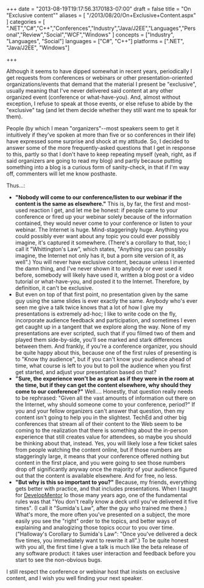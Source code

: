 +++
date = "2013-08-19T19:17:56.3170183-07:00"
draft = false
title = "On \"Exclusive content\""
aliases = [
	"/2013/08/20/On+Exclusive+Content.aspx"
]
categories = [
	".NET","C#","C++","Conferences","Industry","Java/J2EE","Languages","Personal","Review","Social","WCF","Windows"
]
concepts = ["Industry", "Languages", "Social"]
languages = ["C#", "C++"]
platforms = [".NET", "Java/J2EE", "Windows"]
 
+++
<p>Although it seems to have dipped somewhat in recent years, periodically I get requests from conferences or webinars or other presentation-oriented organizations/events that demand that the material I present be "exclusive", usually meaning that I've never delivered said content at any other organized event (conference or what-have-you). And, almost without exception, I refuse to speak at those events, or else refuse to abide by the "exclusive" tag (and let them decide whether they still want me to speak for them).</p>

<p>People (by which I mean "organizers"--most speakers seem to get it intuitively if they've spoken at more than five or so conferences in their life) have expressed some surprise and shock at my attitude. So, I decided to answer some of the more frequently-asked questions that I get in response to this, partly so that I don't have to keep repeating myself (yeah, right, as if said organizers are going to read my blog) and partly because putting something into a blog is a curious form of sanity-check, in that if I'm way off, commenters will let me know posthaste.</p>

<p>Thus...:
<ul>
<li><b>"Nobody will come to our conference/listen to our webinar if the content is the same as elsewhere."</b> This is, by far, the first and most-used reaction I get, and let me be honest: if people came to your conference or fired up your webinar solely because of the information contained, they would never come to your conference or listen to your webinar. The Internet is huge. Mind-staggeringly huge. Anything you could possibly ever want about any topic you could ever possibly imagine, it's captured it somewhere. (There's a corollary to that, too; I call it "Whittington's Law", which states, "Anything you can possibly imagine, the Internet not only has it, but a porn site version of it, as well".) You will never have exclusive content, because unless I invented the damn thing, and I've never shown it to anybody or ever used it before, somebody will likely have used it, written a blog post or a video tutorial or what-have-you, and posted it to the Internet. Therefore, by definition, it can't be exclusive.</li>
<li>But even on top of that first point, no presentation given by the same guy using the same slides is ever exactly the same. Anybody who's ever seen me give a talk twice knows that a lot of how I give my presentations is extremely ad-hoc; I like to write code on the fly, incorporate audience feedback and participation, and sometimes I even get caught up in a tangent that we explore along the way. None of my presentations are ever scripted, such that if you filmed two of them and played them side-by-side, you'll see marked and stark differences between them. And frankly, if you're a conference organizer, you should be quite happy about this, because one of the first rules of presenting is to "Know thy audience", but if you can't know your audience ahead of time, what course is left to you but to poll the audience when you first get started, and adjust your presentation based on that?</li>
<li><b>"Sure, the experience won't be as great as if they were in the room at the time, but if they can get the content elsewhere, why should they come to our conference?"</b> Well.... Honestly, that question really needs to be rephrased: "Given all the vast amounts of information out there on the Internet, why should someone come to your conference, period?" If you and your fellow organizers can't answer that question, then my content isn't going to help you in the slightest. TechEd and other big conferences that stream all of their content to the Web seem to be coming to the realization that there is something about the in-person experience that still creates value for attendees, so maybe you should be thinking about that, instead. Yes, you will likely lose a few ticket sales from people watching the content online, but if those numbers are staggeringly large, it means that your conference offered nothing but content in the first place, and you were going to see those numbers drop off significantly anyway once the majority of your audience figured out that the content is available elsewhere. And for free, no less.</li>
<li><b>"But why is this so important to you?"</b> Because, my friends, everything gets better with practice, and that includes presentations. When I taught for <a href="http://www.develop.com">DevelopMentor</a> lo those many years ago, one of the fundamental rules was that "You don't really know a deck until you've delivered it five times". (I call it "Sumida's Law", after the guy who trained me there.) What's more, the more often you've presented on a subject, the more easily you see the "right" order to the topics, and better ways of explaining and analogizing those topics occur to you over time. ("Halloway's Corollary to Sumida's Law": "Once you've delivered a deck five times, you immediately want to rewrite it all".) To be quite honest with you all, the first time I give a talk is much like the beta release of any software product: it takes user interaction and feedback before you start to see the non-obvious bugs.</li>
</ul>
</p>

<p>I still respect the conference or webinar host that insists on exclusive content, and I wish you well finding your next speaker.</p>
 
